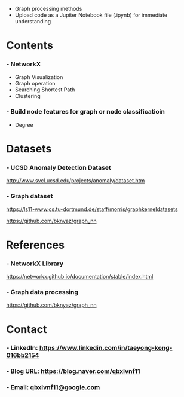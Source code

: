 

- Graph processing methods
- Upload code as a Jupiter Notebook file (.ipynb) for immediate understanding


Contents
=============

### - NetworkX
  - Graph Visualization
  - Graph operation
  - Searching Shortest Path
  - Clustering
### - Build node features for graph or node classificatioin
  - Degree

Datasets
=============

### - UCSD Anomaly Detection Dataset

http://www.svcl.ucsd.edu/projects/anomaly/dataset.htm

### - Graph dataset

https://ls11-www.cs.tu-dortmund.de/staff/morris/graphkerneldatasets

https://github.com/bknyaz/graph_nn

References
=============

### - NetworkX Library

https://networkx.github.io/documentation/stable/index.html

### - Graph data processing

https://github.com/bknyaz/graph_nn

Contact
=============

### - LinkedIn: https://www.linkedin.com/in/taeyong-kong-016bb2154

### - Blog URL: https://blog.naver.com/qbxlvnf11

### - Email: qbxlvnf11@google.com
